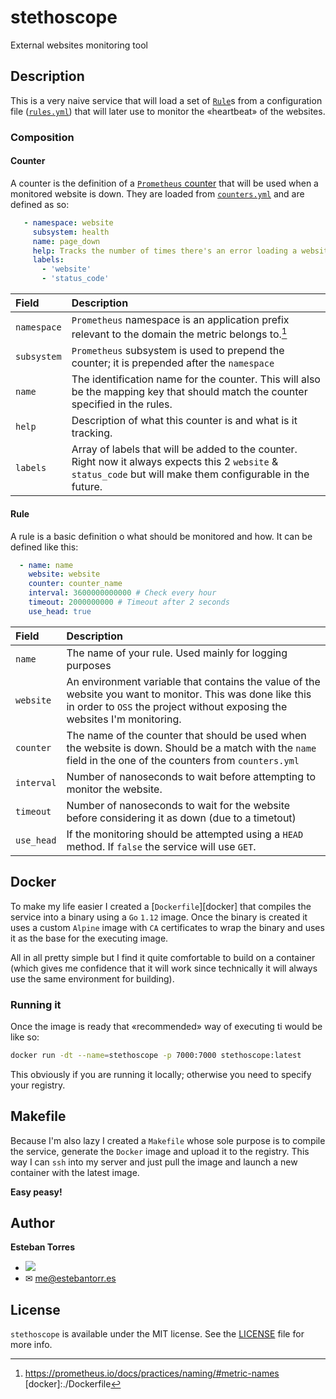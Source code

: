 # stethoscope
External websites monitoring tool

## Description

This is a very naive service that will load a set of [`Rule`][rule.go]s from a configuration file ([`rules.yml`][rules.yml]) that will later use to monitor the «heartbeat» of the websites.

### Composition

#### Counter

A counter is the definition of a [`Prometheus` counter][prom_counter] that will be used when a monitored website is down.
They are loaded from [`counters.yml`][counters.yml] and are defined as so:

```yaml
   - namespace: website
     subsystem: health
     name: page_down
     help: Tracks the number of times there's an error loading a website
     labels: 
       - 'website'
       - 'status_code'
```

| Field       | Description                                                                                                                                                    |
| :---------- | :------------------------------------------------------------------------------------------------------------------------------------------------------------- |
| `namespace` | `Prometheus` namespace is an application prefix relevant to the domain the metric belongs to.[^1]                                                              |
| `subsystem` | `Prometheus` subsystem is used to prepend the counter; it is prepended after the `namespace`                                                                   |
| `name`      | The identification name for the counter. This will also be the mapping key that should match the counter specified in the rules.                               |
| `help`      | Description of what this counter is and what is it tracking.                                                                                                   |
| `labels`    | Array of labels that will be added to the counter. Right now it always expects this 2 `website` & `status_code` but will make them configurable in the future. |

#### Rule

A rule is a basic definition o what should be monitored and how.
It can be defined like this:

```yaml
  - name: name
    website: website
    counter: counter_name
    interval: 3600000000000 # Check every hour
    timeout: 2000000000 # Timeout after 2 seconds
    use_head: true
```
| Field      | Description                                                                                                                                                                             |
| :--------- | :-------------------------------------------------------------------------------------------------------------------------------------------------------------------------------------- |
| `name`     | The name of your rule. Used mainly for logging purposes                                                                                                                                 |
| `website`  | An environment variable that contains the value of the website you want to monitor. This was done like this in order to `OSS` the project without exposing the websites I'm monitoring. |
| `counter`  | The name of the counter that should be used when the website is down. Should be a match with the `name` field in the one of the counters from `counters.yml`                            |
| `interval` | Number of nanoseconds to wait before attempting to monitor the website.                                                                                                                 |
| `timeout`  | Number of nanoseconds to wait for the website before considering it as down (due to a timetout)                                                                                         |
| `use_head` | If the monitoring should be attempted using a `HEAD` method. If `false` the service will use `GET`.                                                                                     |


## Docker

To make my life easier I created a [`Dockerfile`][docker] that compiles the service into a binary using a `Go` `1.12` image.
Once the binary is created it uses a custom `Alpine` image with `CA` certificates to wrap the binary and uses it as the base for the executing image.

All in all pretty simple but I find it quite comfortable to build on a container (which gives me confidence that it will work since technically it will always use the same environment for building).

### Running it

Once the image is ready that «recommended» way of executing ti would be like so:

```bash
docker run -dt --name=stethoscope -p 7000:7000 stethoscope:latest
```

This obviously if you are running it locally; otherwise you need to specify your registry.

## Makefile

Because I'm also lazy I created a `Makefile` whose sole purpose is to compile the service, generate the `Docker` image and upload it to the registry.
This way I can `ssh` into my server and just pull the image and launch a new container with the latest image. 

**Easy peasy!**

## Author
__Esteban Torres__ 

- [![](https://img.shields.io/badge/twitter-esttorhe-brightgreen.svg)](https://twitter.com/esttorhe) 
- ✉ me@estebantorr.es

## License

`stethoscope` is available under the MIT license. See the [LICENSE](LICENSE) file for more info.


[rule.go]:./rule.go
[rules.yml]:./rules.yml
[counters.yml]:./counters.yml
[prom_counter]:https://prometheus.io/docs/concepts/metric_types/#counter
[^1]:https://prometheus.io/docs/practices/naming/#metric-names
[docker]:./Dockerfile